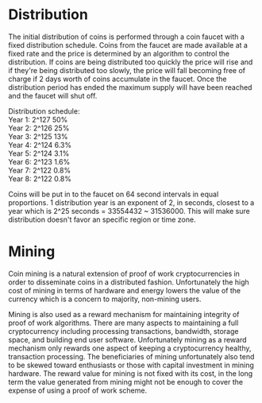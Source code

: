 # Distribution
The initial distribution of coins is performed through a coin faucet with a fixed distribution schedule.  Coins from the faucet are made available at a fixed rate and the price is determined by an algorithm to control the distribution.  If coins are being distributed too quickly the price will rise and if they're being distributed too slowly, the price will fall becoming free of charge if 2 days worth of coins accumulate in the faucet.  Once the distribution period has ended the maximum supply will have been reached and the faucet will shut off.  

Distribution schedule:  
Year 1: 2^127 50%  
Year 2: 2^126 25%  
Year 3: 2^125 13%  
Year 4: 2^124 6.3%  
Year 5: 2^124 3.1%  
Year 6: 2^123 1.6%  
Year 7: 2^122 0.8%  
Year 8: 2^122 0.8%  

Coins will be put in to the faucet on 64 second intervals in equal proportions. 1 distribution year is an exponent of 2, in seconds, closest to a year which is 2^25 seconds = 33554432 ~ 31536000.  This will make sure distribution doesn't favor an specific region or time zone.

# Mining

Coin mining is a natural extension of proof of work cryptocurrencies in order to disseminate coins in a distributed fashion.  Unfortunately the high cost of mining in terms of hardware and energy lowers the value of the currency which is a concern to majority, non-mining users.

Mining is also used as a reward mechanism for maintaining integrity of proof of work algorithms.  There are many aspects to maintaining a full cryptocurrency including processing transactions, bandwidth, storage space, and building end user software.  Unfortunately mining as a reward mechanism only rewards one aspect of keeping a cryptocurrency healthy, transaction processing. The beneficiaries of mining unfortunately also tend to be skewed toward enthusiasts or those with capital investment in mining hardware.  The reward value for mining is not fixed with its cost, in the long term the value generated from mining might not be enough to cover the expense of using a proof of work scheme.  